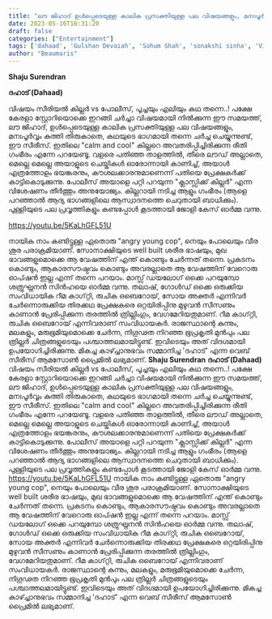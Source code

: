 ```yaml
---
title: "ലൗ ജിഹാദ് ഉൾപ്പെടെയുള്ള കാലിക പ്രസക്തിയുള്ള പല വിഷയങ്ങളും, മനഃപൂർവ്വം കുത്തി തിരുകാതെ, കഥയുടെ ഭാഗമായി തന്നെ ചർച്ച ചെയ്യുന്നുണ്ട്"
date: 2023-05-16T16:31:20
draft: false
categories: ["Entertainment"]
tags: ['dahaad', 'Gulshan Devaiah', 'Sohum Shah', 'sonakshi sinha', 'Vijay Varma']
author: "Beaumaris"
---
```


<strong>Shaju Surendran</strong>

<strong>ദഹാട് (Dahaad)</strong>

വിഷയം സീരിയൽ കില്ലർ vs പോലീസ്, പൂച്ചയും എലിയും കഥ തന്നെ..! പക്ഷേ കേരളാ സ്റ്റോറിയൊക്കെ ഇറങ്ങി ചർച്ചാ വിഷയമായി നിൽക്കുന്ന ഈ സമയത്ത്, ലൗ ജിഹാദ്, ഉൾപ്പെടെയുള്ള കാലിക പ്രസക്തിയുള്ള പല വിഷയങ്ങളും, മനഃപൂർവ്വം കുത്തി തിരുകാതെ, കഥയുടെ ഭാഗമായി തന്നെ ചർച്ച ചെയ്യുന്നുണ്ട്, ഈ സീരീസ്. ഇതിലെ "calm and cool" കില്ലറെ അവതരിപ്പിച്ചിരിക്കുന്ന രീതി ഗംഭീരം എന്നേ പറയേണ്ടൂ. വളരെ പതിഞ്ഞ താളത്തിൽ, തീരെ ലൗഡ് അല്ലാതെ, മെല്ലെ മെല്ലെ അയാളുടെ ചെയ്തികൾ ഓരോന്നായി കാണിച്ച്, അയാൾ എത്രത്തോളം ഭയങ്കരനും, കൗശലക്കാരനുമാണെന്ന് പതിയെ പ്രേക്ഷകർക്ക് കാട്ടികൊടുക്കുന്നു. പോലീസ് അയാളെ പറ്റി പറയുന്ന "ക്ലാസ്സിക്ക് കില്ലർ" എന്ന വിശേഷണം തീർത്തും അനുയോജ്യം. കില്ലറായി നടിച്ച ആളും ഗംഭീരം (ആളെ പറഞ്ഞാൽ ആദ്യ ഭാഗങ്ങളിലെ ആസ്വാദനത്തെ ചെറുതായി ബാധിക്കും). പുള്ളിയുടെ പല പ്രവൃത്തികളും കണ്ടപ്പോൾ കൂടത്തായി ജോളി കേസ് ഓർമ്മ വന്നു.

https://youtu.be/5KaLhGFL51U

നായിക നാം കണ്ടിട്ടുള്ള ഏതൊരു "angry young cop", നെയും പോലെയും വീര ശൂര പരാക്രമിയാണ്. സോനാക്ഷിയുടെ well built ശരീര ഭാഷയും, മുഖ ഭാവങ്ങളുമൊക്കെ ആ വേഷത്തിന് എന്ത് കൊണ്ടും ചേർന്നത് തന്നെ. പ്രകടനം കൊണ്ടും, ആകാരസൗഷ്ഠവം കൊണ്ടും അവരല്ലാതെ ആ വേഷത്തിന് വേറൊരു ഓപ്ഷൻ ഇല്ല എന്ന് തന്നെ പറയാം. മാസ്സ് ഡയലോഗ് ഒക്കെ പറയുമ്പോ ശത്രുഘ്നനൻ സിൻഹയെ ഓർമ്മ വന്നു. തലാഷ്, ഗോൾഡ് ഒക്കെ ഒരുക്കിയ സംവിധായിക റീമ കാഗ്റ്റി, രുചിക ഒബെറോയ്, സോയ അക്തർ എന്നിവർ ചേർന്നൊരുക്കിയ തിരക്കഥ പ്രേക്ഷകരെ ഒറ്റയിരിപ്പിനു മുഴുവൻ സീസണും കാണാൻ പ്രേരിപ്പിക്കുന്ന തരത്തിൽ ത്രില്ലിംഗും, വേഗമേറിയതുമാണ്. റീമ കാഗ്റ്റി, രുചിക ഒബെറോയ് എന്നിവരാണ് സംവിധായകർ. രാജസ്ഥാന്റെ കുന്നും, മലകളും, മരുഭൂമിയുമൊക്കെ ചേർന്ന, നിഗൂഢത നിറഞ്ഞ ഭൂപ്രകൃതി മുൻപും പല ത്രില്ലർ ചിത്രങ്ങളുടെയും പശ്ചാത്തലമായിട്ടുണ്ട്. ഇവിടെയും അത്‌ വിദഗ്ദമായി ഉപയോഗിച്ചിരിക്കുന്നു. മികച്ച കാഴ്ച്ചാനുഭവം സമ്മാനിച്ച 'ദഹാട്' എന്ന വെബ് സീരീസ് ആമസോൺ പ്രൈമിൽ ലഭ്യമാണ്.
**Shaju Surendran** **ദഹാട് (Dahaad)** വിഷയം സീരിയൽ കില്ലർ vs പോലീസ്, പൂച്ചയും എലിയും കഥ തന്നെ..! പക്ഷേ കേരളാ സ്റ്റോറിയൊക്കെ ഇറങ്ങി ചർച്ചാ വിഷയമായി നിൽക്കുന്ന ഈ സമയത്ത്, ലൗ ജിഹാദ്, ഉൾപ്പെടെയുള്ള കാലിക പ്രസക്തിയുള്ള പല വിഷയങ്ങളും, മനഃപൂർവ്വം കുത്തി തിരുകാതെ, കഥയുടെ ഭാഗമായി തന്നെ ചർച്ച ചെയ്യുന്നുണ്ട്, ഈ സീരീസ്. ഇതിലെ "calm and cool" കില്ലറെ അവതരിപ്പിച്ചിരിക്കുന്ന രീതി ഗംഭീരം എന്നേ പറയേണ്ടൂ. വളരെ പതിഞ്ഞ താളത്തിൽ, തീരെ ലൗഡ് അല്ലാതെ, മെല്ലെ മെല്ലെ അയാളുടെ ചെയ്തികൾ ഓരോന്നായി കാണിച്ച്, അയാൾ എത്രത്തോളം ഭയങ്കരനും, കൗശലക്കാരനുമാണെന്ന് പതിയെ പ്രേക്ഷകർക്ക് കാട്ടികൊടുക്കുന്നു. പോലീസ് അയാളെ പറ്റി പറയുന്ന "ക്ലാസ്സിക്ക് കില്ലർ" എന്ന വിശേഷണം തീർത്തും അനുയോജ്യം. കില്ലറായി നടിച്ച ആളും ഗംഭീരം (ആളെ പറഞ്ഞാൽ ആദ്യ ഭാഗങ്ങളിലെ ആസ്വാദനത്തെ ചെറുതായി ബാധിക്കും). പുള്ളിയുടെ പല പ്രവൃത്തികളും കണ്ടപ്പോൾ കൂടത്തായി ജോളി കേസ് ഓർമ്മ വന്നു. https://youtu.be/5KaLhGFL51U നായിക നാം കണ്ടിട്ടുള്ള ഏതൊരു "angry young cop", നെയും പോലെയും വീര ശൂര പരാക്രമിയാണ്. സോനാക്ഷിയുടെ well built ശരീര ഭാഷയും, മുഖ ഭാവങ്ങളുമൊക്കെ ആ വേഷത്തിന് എന്ത് കൊണ്ടും ചേർന്നത് തന്നെ. പ്രകടനം കൊണ്ടും, ആകാരസൗഷ്ഠവം കൊണ്ടും അവരല്ലാതെ ആ വേഷത്തിന് വേറൊരു ഓപ്ഷൻ ഇല്ല എന്ന് തന്നെ പറയാം. മാസ്സ് ഡയലോഗ് ഒക്കെ പറയുമ്പോ ശത്രുഘ്നനൻ സിൻഹയെ ഓർമ്മ വന്നു. തലാഷ്, ഗോൾഡ് ഒക്കെ ഒരുക്കിയ സംവിധായിക റീമ കാഗ്റ്റി, രുചിക ഒബെറോയ്, സോയ അക്തർ എന്നിവർ ചേർന്നൊരുക്കിയ തിരക്കഥ പ്രേക്ഷകരെ ഒറ്റയിരിപ്പിനു മുഴുവൻ സീസണും കാണാൻ പ്രേരിപ്പിക്കുന്ന തരത്തിൽ ത്രില്ലിംഗും, വേഗമേറിയതുമാണ്. റീമ കാഗ്റ്റി, രുചിക ഒബെറോയ് എന്നിവരാണ് സംവിധായകർ. രാജസ്ഥാന്റെ കുന്നും, മലകളും, മരുഭൂമിയുമൊക്കെ ചേർന്ന, നിഗൂഢത നിറഞ്ഞ ഭൂപ്രകൃതി മുൻപും പല ത്രില്ലർ ചിത്രങ്ങളുടെയും പശ്ചാത്തലമായിട്ടുണ്ട്. ഇവിടെയും അത്‌ വിദഗ്ദമായി ഉപയോഗിച്ചിരിക്കുന്നു. മികച്ച കാഴ്ച്ചാനുഭവം സമ്മാനിച്ച 'ദഹാട്' എന്ന വെബ് സീരീസ് ആമസോൺ പ്രൈമിൽ ലഭ്യമാണ്.
